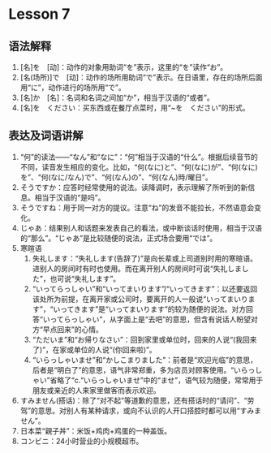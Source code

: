 # Lesson 7
## 语法解释
1. [名]を　[动]：动作的对象用助词“を”表示，这里的“を”读作“お”。
2. [名(场所)]で　[动]：动作的场所用助词“で”表示。在日语里，存在的场所后面用“に”，动作进行的场所用“で”。
3. [名]か　[名]：名词和名词之间加“か”，相当于汉语的“或者”。
4. [名]を　ください：买东西或在餐厅点菜时，用“~を　ください”的形式。

## 表达及词语讲解
1. “何”的读法——“なん”和“なに”：“何”相当于汉语的“什么”。根据后续音节的不同，读音发生相应的变化。比如，“何(なに)と”、“何(なに)が”、“何(なに)を”、“何(なに/なん)で”、“何(なん)の”、“何(なん)時/曜日”。
2. そうですか：应答时经常使用的说法。读降调时，表示理解了所听到的新信息。相当于汉语的“是吗”。
3. そうですね：用于同一对方的提议。注意“ね”的发音不能拉长，不然语意会变化。
4. じゃあ：结果别人和话题来发表自己的看法，或中断谈话时使用，相当于汉语的“那么”。“じゃあ”是比较随便的说法，正式场合要用“では”。
5. 寒暄语
	1. 失礼します：“失礼します(告辞了)”是向长辈或上司道别时用的寒暄语。进别人的房间时有时也使用。而在离开别人的房间时可说“失礼しました”，也可说“失礼します”。
	2. “いってらっしゃい”和“いってまいります”/“いってきます”：以还要返回该处所为前提，在离开家或公司时，要离开的人一般说“いってまいります”，“いってきます”是“いってまいります”的较为随便的说法。对方回答“いってらっしゃい”，从字面上是“去吧”的意思，但含有说话人盼望对方“早点回来”的心情。
	3. “ただいま”和“お帰りなさい”：回到家里或单位时，回来的人说“(我回来了)”，在家或单位的人说“(你回来啦)”。
	4. “いらっしゃいませ”和“かしこまりました”：前者是“欢迎光临”的意思，后者是“明白了”的意思，语气非常郑重，多为店员对顾客使用。“いらっしゃい”省略了“c.“いらっしゃいませ”中的“ませ”，语气较为随便，常常用于朋友或亲近的人来家里做客而表示欢迎。
6. すみません(搭话)：除了“对不起”等道歉的意思，还有搭话时的“请问”、“劳驾”的意思。对别人有某种请求，或向不认识的人开口搭腔时都可以用“すみません”。
7. 日本菜“親子丼”：米饭+鸡肉+鸡蛋的一种盖饭。
8. コンビニ：24小时营业的小规模超市。


